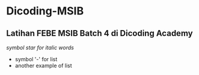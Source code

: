 Dicoding-MSIB
==
Latihan FEBE MSIB Batch 4 di Dicoding Academy
--
*symbol star for italic words*
- symbol '-' for list
- another example of list
